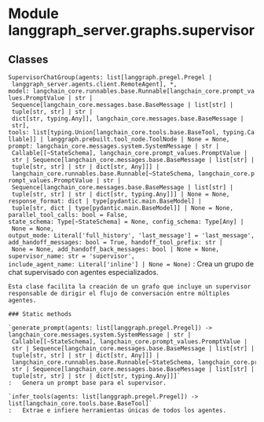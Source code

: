 Module langgraph_server.graphs.supervisor
=========================================

Classes
-------

`SupervisorChatGroup(agents: list[langgraph.pregel.Pregel | langgraph_server.agents.client.RemoteAgent], *, model: langchain_core.runnables.base.Runnable[langchain_core.prompt_values.PromptValue | str | Sequence[langchain_core.messages.base.BaseMessage | list[str] | tuple[str, str] | str | dict[str, typing.Any]], langchain_core.messages.base.BaseMessage | str], tools: list[typing.Union[langchain_core.tools.base.BaseTool, typing.Callable]] | langgraph.prebuilt.tool_node.ToolNode | None = None, prompt: langchain_core.messages.system.SystemMessage | str | Callable[[~StateSchema], langchain_core.prompt_values.PromptValue | str | Sequence[langchain_core.messages.base.BaseMessage | list[str] | tuple[str, str] | str | dict[str, Any]]] | langchain_core.runnables.base.Runnable[~StateSchema, langchain_core.prompt_values.PromptValue | str | Sequence[langchain_core.messages.base.BaseMessage | list[str] | tuple[str, str] | str | dict[str, typing.Any]]] | None = None, response_format: dict | type[pydantic.main.BaseModel] | tuple[str, dict | type[pydantic.main.BaseModel]] | None = None, parallel_tool_calls: bool = False, state_schema: Type[~StateSchema] = None, config_schema: Type[Any] | None = None, output_mode: Literal['full_history', 'last_message'] = 'last_message', add_handoff_messages: bool = True, handoff_tool_prefix: str | None = None, add_handoff_back_messages: bool | None = None, supervisor_name: str = 'supervisor', include_agent_name: Literal['inline'] | None = None)`
:   Crea un grupo de chat supervisado con agentes especializados.
    
    Esta clase facilita la creación de un grafo que incluye un supervisor
    responsable de dirigir el flujo de conversación entre múltiples agentes.

    ### Static methods

    `generate_prompt(agents: list[langgraph.pregel.Pregel]) ‑> langchain_core.messages.system.SystemMessage | str | Callable[[~StateSchema], langchain_core.prompt_values.PromptValue | str | Sequence[langchain_core.messages.base.BaseMessage | list[str] | tuple[str, str] | str | dict[str, Any]]] | langchain_core.runnables.base.Runnable[~StateSchema, langchain_core.prompt_values.PromptValue | str | Sequence[langchain_core.messages.base.BaseMessage | list[str] | tuple[str, str] | str | dict[str, typing.Any]]]`
    :   Genera un prompt base para el supervisor.

    `infer_tools(agents: list[langgraph.pregel.Pregel]) ‑> list[langchain_core.tools.base.BaseTool]`
    :   Extrae e infiere herramientas únicas de todos los agentes.